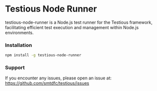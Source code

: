 # Testious Node Runner

testious-node-runner is a Node.js test runner for the Testious framework, facilitating efficient test execution and management within Node.js environments.

### Installation

```bash
npm install -g testious-node-runner
```

### Support

If you encounter any issues, please open an issue at:
https://github.com/smtdfc/testious/issues
